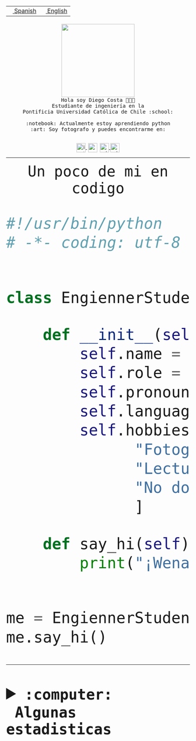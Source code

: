 <table border="0"  align="right">
 <tr><td><a href="README.md"><img src="https://upload.wikimedia.org/wikipedia/commons/thumb/8/89/Bandera_de_Espa%C3%B1a.svg/1200px-Bandera_de_Espa%C3%B1a.svg.png" height="10"> Spanish</a></td>
 <td><a href="README.en.md"><img src="https://upload.wikimedia.org/wikipedia/commons/a/a4/Flag_of_the_United_States.svg" height="10"> English</a></td></tr>
</table><br><br><br>


<p align="center">
  <img src="https://github.com/diegocostares/diegocostares/blob/main/Images/aaa2.gif?raw=true" height="200px">
  <br><samp>
    Hola soy Diego Costa 👨🏻‍💻<br>
    Estudiante de ingeniería en la <br>
    Pontificia Universidad Católica de Chile :school:<br>
  <br>
    :notebook: Actualmente estoy aprendiendo python <br>
    :art: Soy fotografo y puedes encontrarme en: <br>
  <br></samp>
  
</p>

<p align="center">
   <a href="https://instagram.com/diegocosta_no" target="blank">
    <img 
    align="center" src="https://cdn.jsdelivr.net/npm/simple-icons@3.0.1/icons/instagram.svg" alt="instagram" height="25px" width="25px" />
  </a>
  <a style="border: 3px solid; color: white;"href="https://t.me/diegocosta_no" target="blank">
  <img
  align="center" alt="Telegram" width="25px" src="https://icons-for-free.com/iconfiles/png/512/Telegram-1324888767380505522.png" />
</a>
<a href="https://api.whatsapp.com/send?phone=56971897835&text=Hola!" target="blank">
  <img
  align="center" alt="wtsp" width="25px" src="https://img.icons8.com/pastel-glyph/2x/whatsapp--v2.png" />
</a>
<a href="https://www.linkedin.com/in/diego-costa-786249213/" target="blank">
  <img
  align="center" alt="wtsp" width="25px" src="https://img.icons8.com/metro/452/linkedin.png" />
</a>

  </a>
</p>

---


<p align="center"><font size="25"><samp>Un poco de mi en codigo</samp></front></p>


```python
#!/usr/bin/python
# -*- coding: utf-8 -*-


class EngiennerStudent:

    def __init__(self):
        self.name = "Diego Costa"
        self.role = "Estudiante"
        self.pronouns = "he/him"
        self.language_spoken = ["es_CL", "en_US"]
        self.hobbies = [
              "Fotografia",
              "Lectura",
              "No dormir",
              ]

    def say_hi(self):
        print("¡Wena mundo!")


me = EngiennerStudent()
me.say_hi()
```
---
<details>
  <summary><b><samp>:computer: &nbsp;Algunas estadisticas</samp></b></summary>
  <br/></p>

<!--START_SECTION:waka-->
![Code Time](http://img.shields.io/badge/Code%20Time-708%20hrs%2031%20mins-blue)

**Soy nocturno 🦉** 

```text
🌞 Mañana     7 commits      ░░░░░░░░░░░░░░░░░░░░░░░░░   1.22% 
🌆 Día        184 commits    ████████░░░░░░░░░░░░░░░░░   32.06% 
🌃 Tarde      231 commits    ██████████░░░░░░░░░░░░░░░   40.24% 
🌙 Noche      152 commits    ██████░░░░░░░░░░░░░░░░░░░   26.48%

```
📅 **Soy más productivo los Miércoles** 

```text
Lunes        60 commits     ██░░░░░░░░░░░░░░░░░░░░░░░   10.45% 
Martes       74 commits     ███░░░░░░░░░░░░░░░░░░░░░░   12.89% 
Miércoles    132 commits    █████░░░░░░░░░░░░░░░░░░░░   23.0% 
Jueves       71 commits     ███░░░░░░░░░░░░░░░░░░░░░░   12.37% 
Viernes      57 commits     ██░░░░░░░░░░░░░░░░░░░░░░░   9.93% 
Sábado       75 commits     ███░░░░░░░░░░░░░░░░░░░░░░   13.07% 
Domingo      105 commits    ████░░░░░░░░░░░░░░░░░░░░░   18.29%

```


📊 **Esta semana me dediqué a** 

```text
🐱‍💻 Proyectos: 
scrappapa                4 hrs 57 mins       ███████████████░░░░░░░░░░   59.91% 
Unknown Project          1 hr 29 mins        ████░░░░░░░░░░░░░░░░░░░░░   17.94% 
PautaT0-2022-2           39 mins             ██░░░░░░░░░░░░░░░░░░░░░░░   7.97% 
WEB-perfiles             37 mins             ██░░░░░░░░░░░░░░░░░░░░░░░   7.61% 
login_MP                 32 mins             █░░░░░░░░░░░░░░░░░░░░░░░░   6.57%

```


 Last Updated on 23/10/2022 16:40:20 UTC
<!--END_SECTION:waka-->
  
  

<p align="center"> <img src="https://github-readme-stats.vercel.app/api?username=diegocostares&show_icons=true&theme=ayu-mirage" alt="abhisheknaiidu" /></p>
 
</details>
